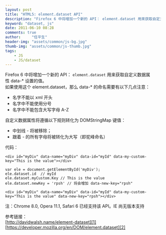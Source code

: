 ```yaml
---
layout: post
title: "HTML5: element.dataset API"
description: "Firefox 6 中将增加一个新的 API： element.dataset 用来获取自定义数据属性 data-* 设置的值。"
keyword: "dataset, js"
date: 2011-06-10 08:28
comments: true
author:     "任平生"
header-img: "assets/common/js-bg.jpg"
thumb-img: "assets/common/js-thumb.jpg"
tags:
    - JS
    - JS/dataset
---
```



Firefox 6 中将增加一个新的 API： `element.dataset` 用来获取自定义数据属性 data-* 设置的值。  
如果使用这个 element.dataset，那么 data-* 的命名需要有以下几点注意：  
  

* 名字不能以 xml 开头
* 名字中不能使用分号
* 名字中不能包含大写字母 A-Z

  
  
自定义数据属性将遵循以下规则转化为 DOMStringMap 键值：  
  

* 中划线 - 将被移除；
* 跟着 - 的所有字母将被转化为大写（即驼峰命名）

  
  
代码：  
```
<div id="myDiv" data-name="myDiv" data-id="myId" data-my-custom-key="This is the value"></div>  
```

```
var ele = document.getElementById('myDiv');  
ele.dataset.id  // myId  
ele.dataset.myCustom.Key // This is the value  
ele.dataset.newKey = 'rpsh' // 将会增加 data-new-key="rpsh"  
```

```
<div id="myDiv" data-name="myDiv" data-id="myId" data-my-custom-key="This is the value" data-new-key="rpsh"></div>  
```

  
注：Chrome 8.0, Opera 11.1, Safari 6 已经支持该 API。IE 尚无版本支持  
  
参考链接：  
[http://davidwalsh.name/element-dataset][1]  
[https://developer.mozilla.org/en/DOM/element.dataset][2]

[1]: http://feedproxy.google.com/~r/Bludice/~3/645gxzBK16U/element-dataset
[2]: https://developer.mozilla.org/en/DOM/element.dataset